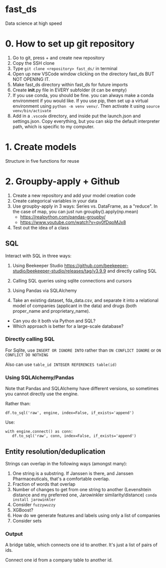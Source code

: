 # fast_ds

Data science at high speed

# 0. How to set up git repository

1. Go to git, press + and create new repository
2. Copy the SSH clone
3. Type `git clone <repository> fast_ds/` in terminal
4. Open up new VSCode window clicking on the directory fast_ds BUT NOT OPENING IT.
5. Make fast_ds directory within fast_ds for future imports
6. Create **init**.py file in EVERY subfolder (it can be empty)
7. If you use conda, you should be fine. you can always make a conda environment if you would like. If you use pip, then set up a virtual environment using `python -m venv venv/`. Then activate it using `source venv/bin/activate`
8. Add in a `.vscode` directory, and inside put the launch.json and settings.json. Copy everything, but you can skip the default interpreter path, which is specific to my computer.

# 1. Create models

Structure in five functions for reuse

# 2. Groupby-apply + Github

1. Create a new repository and add your model creation code
2. Create categorical variables in your data
3. Use groupby-apply in 3 ways: Series vs. DataFrame, as a "reduce". In the case of map, you can just run groupby().apply(np.mean)
   - https://realpython.com/pandas-groupby/
   - https://www.youtube.com/watch?v=qy0fDqoMJx8
4. Test out the idea of a class

## SQL

Interact with SQL in three ways:

1. Using Beekeeper Studio https://github.com/beekeeper-studio/beekeeper-studio/releases/tag/v3.9.9 and directly calling SQL
2. Calling SQL queries using sqlite connections and cursors
3. Using Pandas via SQLAlchemy

4. Take an existing dataset, fda_data.csv, and separate it into a relational model of companies (applicant in the data) and drugs (both proper_name and proprietary_name).

- Can you do it both via Python and SQL?
- Which approach is better for a large-scale database?

### Directly calling SQL

For Sqlite, use `INSERT OR IGNORE INTO` rather than `ON CONFLICT IGNORE` or `ON CONFLICT DO NOTHING`

Also can use `table_id INTEGER REFERENCES table(id)`

### Using SQLAlchemy/Pandas

Note that Pandas and SQLAlchemy have different versions, so sometimes you cannot directly use the engine.

Rather than:

```
df.to_sql('raw', engine, index=False, if_exists='append')
```

Use:

```
with engine.connect() as conn:
   df.to_sql('raw', conn, index=False, if_exists='append')
```

## Entity resolution/deduplication

Strings can overlap in the following ways (amongst many):

1. One string is a substring. If Janssen is there, and Janssen Pharmaceuticals, that's a comfortable overlap.
2. Fraction of words that overlap
3. Number of changes to get from one string to another (Levenshtein distance and my preferred one, Jarowinkler similarity/distance) `conda install jarowinkler`
4. Consider `fuzzywuzzy`
5. XGBoost?
6. How do we generate features and labels using only a list of companies
7. Consider sets

### Output

A bridge table, which connects one id to another. It's just a list of pairs of ids.

Connect one id from a company table to another id.
